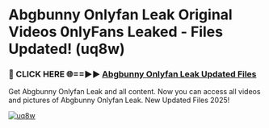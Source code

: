 # Abgbunny Onlyfan Leak Original Videos 0nlyFans Leaked - Files Updated! (uq8w)

<h3>🔴 CLICK HERE 🌐==►► <a href="https://tinyurl.com/brd5kh86" rel="nofollow">Abgbunny Onlyfan Leak Updated Files</a></h3>

Get Abgbunny Onlyfan Leak and all content. Now you can access all videos and pictures of Abgbunny Onlyfan Leak. New Updated Files 2025!

[![uq8w](https://i.imgur.com/K7sEzmb.gif)](https://tinyurl.com/brd5kh86)
